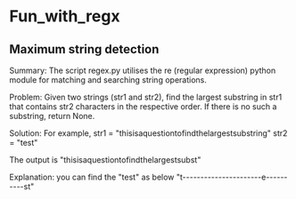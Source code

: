 # Fun_with_regx
## Maximum string detection

Summary: 
The script regex.py utilises the re (regular expression) python module for matching and searching
string operations. 

Problem:
Given two strings (str1 and str2), find the largest substring in str1 that contains str2 characters in the respective order. If there is no such a substring, return None.

Solution: 
For example,
str1 = "thisisaquestiontofindthelargestsubstring"
str2 = "test"

The output is
"thisisaquestiontofindthelargestsubst"

Explanation: you can find the "test" as below
"t----------------------e----------st"
